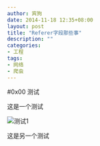 ```yaml
---
author: 宾狗
date: 2014-11-18 12:35+08:00
layout: post
title: "Referer字段那些事"
description: ""
categories:
- 工程
tags:
- 网络
- 爬虫
---
```

#0x00 测试
<script>
/**
 * @Project: ReferrerKiller.
 * @Licence: The MIT License.
 * @Author: Juan Pablo Guereca.
 * @Description: Crossbrowser referrer killing solution.
 * 		It's a hack that prevents the browser of sending the http referrer in the following cases:
 * 			- Link: You can have a link in your website being sure that the destiny won't know about your site.
 * 			- Image: You can display an image from another site being sure the other site won't know your website is displaying it.
 * 	Other interesting use is displaying an image without blocking the rest of the content, this way in case the image fails
 * it allows the rest of the page to load normally.
 * 		Uses:
 * 			- Load static content in parallel.
 * 			- Provide privacy to your web users.
 * 			- Saving bandwidth, considering you safe the extra bytes of the http referrer.
 * 		Abuses:
 * 			- Stilling bandwidth, using some other site contents (hotlinking, http://en.wikipedia.org/wiki/Inline_linking).
 * @Compatibility:
 * 		It's been tested successfully on:
 * 			- Chrome 24.
 * 			- Firefox 15.
 * 			- Safari 6.
 * 			- Opera 12: it sends the referrer in the case of anchors if the target is an iframe, not if it opens in other window
 * 				or the same one, for images it never sends the referrer even without using the hack.
 * 			- IE 6, 7, 8.
 * 			- IE 9: it works for images but not links, that's why in that oogle's url redirection is used for this browser, in this case
 * 					there is an intermediate page.
 * @Interface:
 * 		- ReferrerKiller.linkHtml(url, [innerHtml], [anchorParams], [iframeAttributes]). Returns a string.
 * 		- ReferrerKiller.linkNode(url, [innerHtml], [anchorParams], [iframeAttributes]). Returns an Html Node.
 * 		- ReferrerKiller.imageHtml(url, [imgParams], [iframeAttributes]). Returns a string.
 * 		- ReferrerKiller.imageNode(url, [imgParams], [iframeAttributes]). Returns an Html Node.
 */

/**
 * @module ReferrerKiller
 */
var ReferrerKiller = (function () {
	var URL_REDIRECTION = "https://www.google.com/url?q=", // You can use another service if you use https protocol no referrer will be sent.
		PUB = {},
		IE_GT_8 = (function () {
				/*- Detecting if it's IE greater than 8 -*/
				var trident,
					match = navigator.userAgent.match(/Trident\/(\d)+/);
				if (null === match) {
					return false;
				}
				trident = parseInt(match[1], 10);
				if (isNaN(trident)) {
					return false;
				}
				return trident > 4;
		})();

	/**
	 * Escapes double quotes in a string.
	 *
	 * @private
	 * @param {string} str
	 * @return {string}
	 */
	function escapeDoubleQuotes(str) {
		return str.split('"').join('\\"');
	}
	
	/**
	 * Given a html string returns an html node.
	 *
	 * @private
	 * @param {string} html
	 * @return {Node}
	 */
	function htmlToNode(html) {
		var container = document.createElement('div');
		container.innerHTML = html;
		return container.firstChild;
	}
	
	/**
	 * Converts object to html attributes string.
	 *
	 * @private
	 * @param {object} obj
	 * @return {string}
	 */
	function objectToHtmlAttributes(obj) {
		var attributes = [],
			value;
		for (var name in obj) {
			value = obj[name];
			attributes.push(name + '="' + escapeDoubleQuotes(value) + '"');
		}
		return attributes.join(' ');
	}

	/**
	 * It applies the hack to kill the referrer to some html.
	 *
	 * @public
	 * @param {string} html.
	 * @param {object} [iframeAttributes]
	 * @return {string} html.
	 */
	function htmlString(html, iframeAttributes) {
		var iframeAttributes  = iframeAttributes || {},
			defaultStyles = 'border:none; overflow:hidden; ',
			id;
		/*-- Setting default styles and letting the option to add more or overwrite them --*/
		if ('style' in iframeAttributes) {
			iframeAttributes.style =  defaultStyles + iframeAttributes.style;
		} else {
			iframeAttributes.style = defaultStyles;
		}
		id = '__referrer_killer_' + (new Date).getTime() + Math.floor(Math.random()*9999);
		/*-- Returning html with the hack wrapper --*/
		return '<iframe \
				style="border 1px solid #ff0000" \
				scrolling="no" \
				frameborder="no" \
				allowtransparency="true" ' +
			/*-- Adding style attribute --*/
			objectToHtmlAttributes( iframeAttributes ) +
			'id="' + id + '" ' +
			'	src="javascript:\'\
			<!doctype html>\
			<html>\
			<head>\
			<meta charset=\\\'utf-8\\\'>\
			<style>*{margin:0;padding:0;border:0;}</style>\
			</head>' +
			/*-- Function to adapt iframe's size to content's size --*/
			'<script>\
				 function resizeWindow() {\
					var elems  = document.getElementsByTagName(\\\'*\\\'),\
						width  = 0,\
						height = 0,\
						first  = document.body.firstChild,\
						elem;\
					if (first.offsetHeight && first.offsetWidth) {\
						width = first.offsetWidth;\
						height = first.offsetHeight;\
					} else {\
						for (var i in elems) {\
											elem = elems[i];\
											if (!elem.offsetWidth) {\
												continue;\
											}\
											width  = Math.max(elem.offsetWidth, width);\
											height = Math.max(elem.offsetHeight, height);\
						}\
					}\
					var ifr = parent.document.getElementById(\\\'' + id + '\\\');\
					ifr.height = height;\
					ifr.width  = width;\
				}\
			</script>' +
			'<body onload=\\\'resizeWindow()\\\'>\' + decodeURIComponent(\'' +
			/*-- Content --*/
			encodeURIComponent(html) +
		'\') +\'</body></html>\'"></iframe>';
	}

	/*-- Public interface --*/

	/**
	 * It creates a link without referrer.
	 *
	 * @public
	 * @param {string} url
	 * @param {string} innerHTML
	 * @param {object} [anchorParams]
	 * @param {object} [iframeAttributes]
	 * @return {string} html
	 */
	function linkHtml(url, innerHTML, anchorParams, iframeAttributes) {
		var html,
			urlRedirection = '';
		innerHTML = innerHTML || false;
		/*-- If there is no innerHTML use the url as innerHTML --*/
		if (!innerHTML) {
			innerHTML = url;
		}
		anchorParams = anchorParams || {};
		/*-- Making sure there is a target attribute and the value isn't '_self' --*/
		if (!('target' in anchorParams) || '_self' === anchorParams.target) {
			/*-- Converting _self to _top else it would open in the iframe container --*/
			anchorParams.target = '_top';
		}
		if (IE_GT_8) {
			urlRedirection = URL_REDIRECTION;
		}
		html = '<a rel="noreferrer" href="' + urlRedirection + escapeDoubleQuotes(url) + '" ' + objectToHtmlAttributes(anchorParams) + '>' + innerHTML + '</a>';
		return htmlString(html, iframeAttributes);
	}
	PUB.linkHtml = linkHtml;
	
	/**
	 * It creates a link without referrer.
	 *
	 * @public
	 * @param {String} url
	 * @param {String} innerHTML
	 * @param {Object} [anchorParams]
	 * @param {object} [iframeAttributes]
	 * @return {Node}
	 */
	function linkNode(url, innerHTML, anchorParams, iframeAttributes) {
		return htmlToNode(linkHtml(url, innerHTML, anchorParams, iframeAttributes));
	}
	PUB.linkNode = linkNode;
	
	/**
	 * It displays an image without sending the referrer.
	 *
	 * @public
	 * @param {String} url
	 * @param {Object} [imgAttributesParam]
	 * @return {String} html
	 */
	function imageHtml(url, imgAttributesParam) {
		var imgAttributes = imgAttributesParam || {},
		/*-- Making sure this styles are applyed in the image but let the possibility to overwrite them --*/
			defaultStyles = 'border:none; margin: 0; padding: 0';
		if ('style' in imgAttributes) {
			imgAttributes.style = defaultStyles + imgAttributes.style;
		} else {
			imgAttributes.style = defaultStyles;
		}
		return htmlString('<img src="' + escapeDoubleQuotes(url) + '" ' + objectToHtmlAttributes(imgAttributes) + '/>');
	}
	PUB.imageHtml = imageHtml;
	
	/**
	 * It displays an image without sending the referrer.
	 *
	 * @public
	 * @param {string} url
	 * @param {object} [imgParams]
	 * @return {Node}
	 */
	function imageNode(url, imgParams) {
		return htmlToNode(imageHtml(url, imgParams));
	}
	PUB.imageNode = imageNode;

	/*-- Exposing the module interface --*/
	return PUB;
})();

</script>
这是一个测试

![测试1](http://a.hiphotos.bdimg.com/wisegame/pic/item/9e1f4134970a304edd48ccfdd2c8a786c9175c4b.jpg)


这是另一个测试
<div id="noreferer">
</div>

<script>
document.getElementById('noreferer').innerHTML = ReferrerKiller.imageHtml('http://a.hiphotos.bdimg.com/wisegame/pic/item/9e1f4134970a304edd48ccfdd2c8a786c9175c4b.jpg');
</script>
